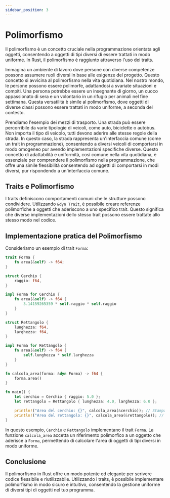 ```yaml
---
sidebar_position: 3
---
```

# Polimorfismo
Il polimorfismo è un concetto cruciale nella programmazione orientata agli oggetti, consentendo a oggetti di tipi diversi di essere trattati in modo uniforme. In Rust, il polimorfismo è raggiunto attraverso l'uso dei traits.

Immagina un ambiente di lavoro dove persone con diverse competenze possono assumere ruoli diversi in base alle esigenze del progetto. Questo concetto si avvicina al polimorfismo nella vita quotidiana. Nel nostro mondo, le persone possono essere polimorfe, adattandosi a svariate situazioni e compiti. Una persona potrebbe essere un insegnante di giorno, un cuoco appassionato di sera e un volontario in un rifugio per animali nel fine settimana. Questa versatilità è simile al polimorfismo, dove oggetti di diverse classi possono essere trattati in modo uniforme, a seconda del contesto.

Prendiamo l'esempio dei mezzi di trasporto. Una strada può essere percorribile da varie tipologie di veicoli, come auto, biciclette o autobus. Non importa il tipo di veicolo, tutti devono aderire alle stesse regole della strada. In questo caso, la strada rappresenta un'interfaccia comune (come un trait in programmazione), consentendo a diversi veicoli di comportarsi in modo omogeneo pur avendo implementazioni specifiche diverse. Questo concetto di adattabilità e uniformità, così comune nella vita quotidiana, è essenziale per comprendere il polimorfismo nella programmazione, che offre una simile flessibilità consentendo ad oggetti di comportarsi in modi diversi, pur rispondendo a un'interfaccia comune.

## Traits e Polimorfismo
I traits definiscono comportamenti comuni che le strutture possono condividere. Utilizzando `&dyn Trait`, è possibile creare referenze polimorfiche a oggetti che aderiscono a uno specifico trait. Questo significa che diverse implementazioni dello stesso trait possono essere trattate allo stesso modo nel codice.

## Implementazione pratica del Polimorfismo
Consideriamo un esempio di trait `Forma`:

```rust
trait Forma {
    fn area(&self) -> f64;
}

struct Cerchio {
    raggio: f64,
}

impl Forma for Cerchio {
    fn area(&self) -> f64 {
        3.14159265359 * self.raggio * self.raggio
    }
}

struct Rettangolo {
    lunghezza: f64,
    larghezza: f64,
}

impl Forma for Rettangolo {
    fn area(&self) -> f64 {
        self.lunghezza * self.larghezza
    }
}

fn calcola_area(forma: &dyn Forma) -> f64 {
    forma.area()
}

fn main() {
    let cerchio = Cerchio { raggio: 5.0 };
    let rettangolo = Rettangolo { lunghezza: 4.0, larghezza: 6.0 };

    println!("Area del cerchio: {}", calcola_area(&cerchio)); // Stampa: "Area del cerchio: 78.54"
    println!("Area del rettangolo: {}", calcola_area(&rettangolo)); // Stampa: "Area del rettangolo: 24"
}
```

In questo esempio, `Cerchio` e `Rettangolo` implementano il trait `Forma`. La funzione `calcola_area` accetta un riferimento polimorfico a un oggetto che aderisce a `Forma`, permettendo di calcolare l'area di oggetti di tipi diversi in modo uniforme.

## Conclusione
Il polimorfismo in Rust offre un modo potente ed elegante per scrivere codice flessibile e riutilizzabile. Utilizzando i traits, è possibile implementare polimorfismo in modo sicuro e intuitivo, consentendo la gestione uniforme di diversi tipi di oggetti nel tuo programma.